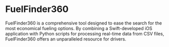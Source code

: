 # FuelFinder360
FuelFinder360 is a comprehensive tool designed to ease the search for the most economical fueling options. By combining a Swift-developed iOS application with Python scripts for processing real-time data from CSV files, FuelFinder360 offers an unparalleled resource for drivers.
